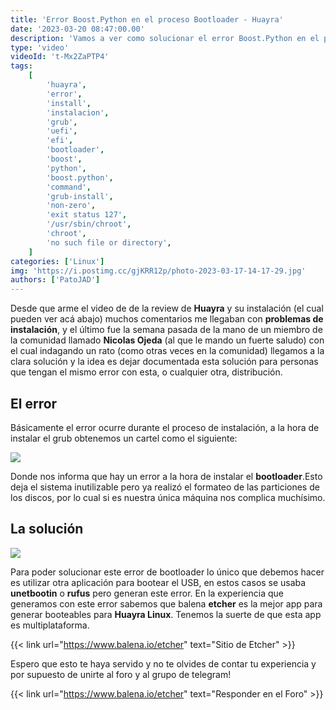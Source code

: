 ```yaml
---
title: 'Error Boost.Python en el proceso Bootloader - Huayra'
date: '2023-03-20 08:47:00.00'
description: 'Vamos a ver como solucionar el error Boost.Python en el proceso Bootloader en huayra durante la instlacion'
type: 'video'
videoId: 't-Mx2ZaPTP4'
tags:
    [
        'huayra',
        'error',
        'install',
        'instalacion',
        'grub',
        'uefi',
        'efi',
        'bootloader',
        'boost',
        'python',
        'boost.python',
        'command',
        'grub-install',
        'non-zero',
        'exit status 127',
        '/usr/sbin/chroot',
        'chroot',
        'no such file or directory',
    ]
categories: ['Linux']
img: 'https://i.postimg.cc/gjKRR12p/photo-2023-03-17-14-17-29.jpg'
authors: ['PatoJAD']
---
```


Desde que arme el video de de la review de **Huayra** y su instalación (el cual pueden ver acá abajo) muchos comentarios me llegaban con **problemas de instalación**, y el último fue la semana pasada de la mano de un miembro de la comunidad llamado **Nicolas Ojeda** (al que le mando un fuerte saludo) con el cual indagando un rato (como otras veces en la comunidad) llegamos a la clara solución y la idea es dejar documentada esta solución para personas que tengan el mismo error con esta, o cualquier otra, distribución.

## El error

Básicamente el error ocurre durante el proceso de instalación, a la hora de instalar el grub obtenemos un cartel como el siguiente:

![](https://i.postimg.cc/gjKRR12p/photo-2023-03-17-14-17-29.jpg)

Donde nos informa que hay un error a la hora de instalar el **bootloader**.Esto deja el sistema inutilizable pero ya realizó el formateo de las particiones de los discos, por lo cual si es nuestra única máquina nos complica muchísimo.

## La solución

![](https://uploads-ssl.webflow.com/636ab6ba0e1bd250e3aaedaf/63905e57364473528de52e1a_Etcher_steps.gif)

Para poder solucionar este error de bootloader lo único que debemos hacer es utilizar otra aplicación para bootear el USB, en estos casos se usaba **unetbootin** o **rufus** pero generan este error. En la experiencia que generamos con este error sabemos que balena **etcher** es la mejor app para generar booteables para **Huayra Linux**. Tenemos la suerte de que esta app es multiplataforma.

{{< link url="https://www.balena.io/etcher" text="Sitio de Etcher" >}}

Espero que esto te haya servido y no te olvides de contar tu experiencia y por supuesto de unirte al foro y al grupo de telegram!

{{< link url="https://www.balena.io/etcher" text="Responder en el Foro" >}}
